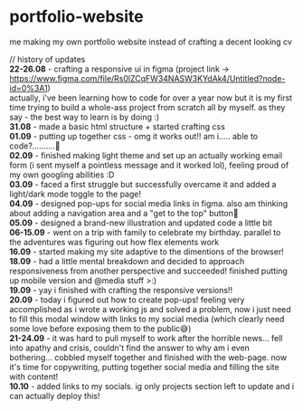 # portfolio-website
me making my own portfolio website instead of crafting a decent looking cv

// history of updates<br>
    <b>22-26.08</b> - crafting a responsive ui in figma (project link -> https://www.figma.com/file/Rs0lZCqFW34NASW3KYdAk4/Untitled?node-id=0%3A1)<br>
    actually, i've been learning how to code for over a year now but it is my first time trying to build a whole-ass project from scratch all by myself. as they say - the best way to learn is by doing :)<br>
    <b>31.08</b> - made a basic html structure + started crafting css<br>
    <b>01.09</b> - putting up together css - omg it works out!! am i..... able to code?..........🥺<br>
    <b>02.09</b> - finished making light theme and set up an actually working email form (i sent myself a pointless message and it worked lol), feeling proud of my own googling abilities :D<br>
    <b>03.09</b> - faced a first struggle but successfully overcame it and added a light/dark mode toggle to the page!<br>
    <b>04.09</b> - designed pop-ups for social media links in figma. also am thinking about adding a navigation area and a "get to the top" button🧐<br>
    <b>05.09</b> - designed a brand-new illustration and updated code a little bit<br>
    <b>06-15.09</b> - went on a trip with family to celebrate my birthday. parallel to the adventures was figuring out how flex elements work<br>
    <b>16.09</b> - started making my site adaptive to the dimentions of the browser!<br>
    <b>18.09</b> - had a little mental breakdown and decided to approach responsiveness from another perspective and succeeded! finished putting up mobile version and @media stuff >:)<br>
    <b>19.09</b> - yay i finished with crafting the responsive versions!!<br>
    <b>20.09</b> - today i figured out how to create pop-ups! feeling very accomplished as i wrote a working js and solved a problem, now i just need to fill this modal window with links to my social media (which clearly need some love before exposing them to the public😅)<br>
    <b>21-24.09</b> - it was hard to pull myself to work after the horrible news... fell into apathy and crisis, couldn't find the answer to why am i even bothering... cobbled myself together and finished with the web-page. now it's time for copywriting, putting together social media and filling the site with content!<br>
    <b>10.10</b> - added links to my socials. ig only projects section left to update and i can actually deploy this!<br>
